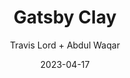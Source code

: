 ---
title: Gatsby Clay 
description: Image-centric Gatsby theme for publishers, portfolio, photographers blogs and more.
github: https://github.com/lilxyzz/clay-theme
demo: https://clay-theme.netlify.app
author: Travis Lord + Abdul Waqar
date: 2023-04-17
ssg:
  - Gatsby
gatsby:
  version: 5+
  type: theme
cms:
  - DecapCMS
github_branch: master
archetype:
  - Publishers
  - Portfolio
  - Photographers
  - Artists
license: MIT
---